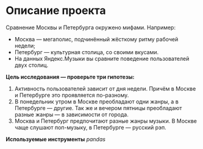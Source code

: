 # Описание проекта
Сравнение Москвы и Петербурга окружено мифами. Например:
* Москва — мегаполис, подчинённый жёсткому ритму рабочей недели;
* Петербург — культурная столица, со своими вкусами.
* На данных Яндекс.Музыки вы сравните поведение пользователей двух столиц.

**Цель исследования — проверьте три гипотезы:**

1. Активность пользователей зависит от дня недели. Причём в Москве и Петербурге это проявляется по-разному.
2. В понедельник утром в Москве преобладают одни жанры, а в Петербурге — другие. Так же и вечером пятницы преобладают разные жанры — в зависимости от города.
3. Москва и Петербург предпочитают разные жанры музыки. В Москве чаще слушают поп-музыку, в Петербурге — русский рэп.

**Используемые инструменты**
_pandas_
